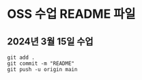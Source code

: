 # OSS 수업 README 파일

## 2024년 3월 15일 수업

```git
git add .
git commit -m "README"
git push -u origin main
```
